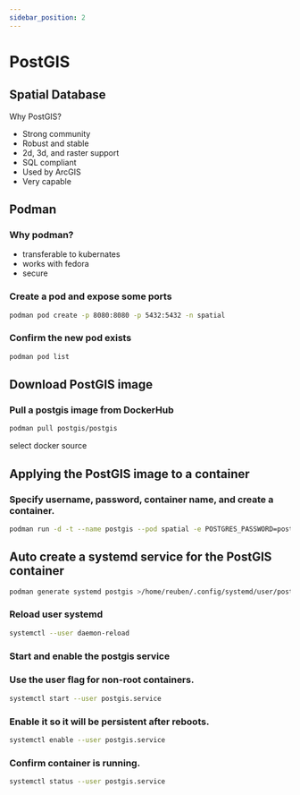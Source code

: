 ```yaml
---
sidebar_position: 2
--- 
```


# PostGIS
##  Spatial Database

Why PostGIS?
- Strong community
- Robust and stable
- 2d, 3d, and raster support
- SQL compliant
- Used by ArcGIS
- Very capable


## Podman

### Why podman?
- transferable to kubernates
- works with fedora
- secure

### Create a pod and expose some ports

``` bash
podman pod create -p 8080:8080 -p 5432:5432 -n spatial
```


### Confirm the new pod exists

``` bash
podman pod list
```

## Download PostGIS image

### Pull a postgis image from DockerHub

``` bash
podman pull postgis/postgis
```

select docker source


## Applying the PostGIS image to a container

### Specify username, password, container name, and create a container.

``` bash
podman run -d -t --name postgis --pod spatial -e POSTGRES_PASSWORD=postgres -e POSTGRES_USER=postgres postgis/postgis
```


## Auto create a systemd service for the PostGIS container
``` bash
podman generate systemd postgis >/home/reuben/.config/systemd/user/postgis.service
```

### Reload user systemd
``` bash
systemctl --user daemon-reload
```
### Start and enable the postgis service

### Use the user flag for non-root containers.
``` bash
systemctl start --user postgis.service
```

### Enable it so it will be persistent after reboots.
``` bash
systemctl enable --user postgis.service
```

### Confirm container is running.
``` bash
systemctl status --user postgis.service
```

